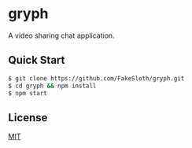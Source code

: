 # gryph

A video sharing chat application.

## Quick Start

```bash
$ git clone https://github.com/FakeSloth/gryph.git
$ cd gryph && npm install
$ npm start
```

## License

[MIT](LICENSE)
